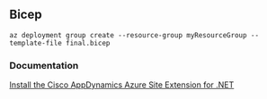 ## Bicep
```
az deployment group create --resource-group myResourceGroup --template-file final.bicep
```

### Documentation

[Install the Cisco AppDynamics Azure Site Extension for .NET](https://docs.appdynamics.com/appd/24.x/latest/en/application-monitoring/install-app-server-agents/deploy-cisco-appdynamics-for-azure/install-cisco-appdynamics-for-azure-app-service/install-the-cisco-appdynamics-azure-site-extension-for-net)
